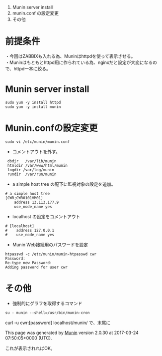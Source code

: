 1. Munin server install
2. munin.conf の設定変更
3. その他

# 前提条件
・今回はZABBIXも入れる為、Muninはhttpdを使って表示させる。  
・Muninはもともとhttpd用に作られている為、nginxだと設定が大変になるので、httpd一本に絞る。

# Munin server install

`sudo yum -y install httpd`  
`sudo yum -y install munin`

# Munin.confの設定変更
```
sudo vi /etc/munin/munin.conf
```
- コメントアウトを外す。
```
 dbdir   /var/lib/munin
 htmldir /var/www/html/munin
 logdir /var/log/munin
 rundir  /var/run/munin
```

- a simple host tree の配下に監視対象の設定を追加。
```
# a simple host tree
[CWR;CWR0101VM01]
    address 13.113.177.9
    use_node_name yes
```

- localhost の設定をコメントアウト
```
# [localhost]
#    address 127.0.0.1
#    use_node_name yes
```
- Munin Web接続用のパスワードを設定
```
htpasswd -c /etc/munin/munin-htpasswd cwr
Password:
Re-type new Password:
Adding password for user cwr
```


# その他
- 強制的にグラフを取得するコマンド
```
su - munin --shell=/usr/bin/munin-cron
```

curl -u cwr:[password] localhost/munin/
で、末尾に<p class="tagline">This page was generated by <a href="http://www.munin-monitoring.org/">Munin</a> version 2.0.30 at 2017-03-24 07:50:05+0000 (UTC).</p>
これが表示されればOK。

